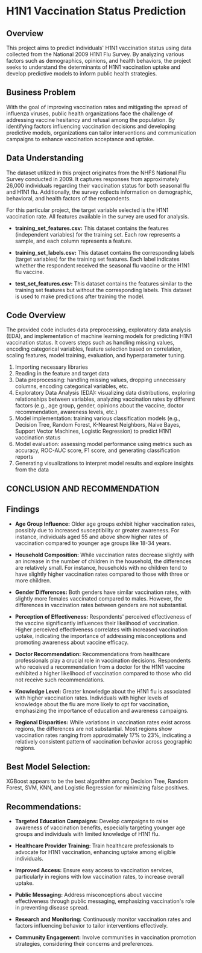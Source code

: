 # H1N1 Vaccination Status Prediction

## Overview

This project aims to predict individuals' H1N1 vaccination status using data collected from the National 2009 H1N1 Flu Survey. By analyzing various factors such as demographics, opinions, and health behaviors, the project seeks to understand the determinants of H1N1 vaccination uptake and develop predictive models to inform public health strategies.

## Business Problem

With the goal of improving vaccination rates and mitigating the spread of influenza viruses, public health organizations face the challenge of addressing vaccine hesitancy and refusal among the population. By identifying factors influencing vaccination decisions and developing predictive models, organizations can tailor interventions and communication campaigns to enhance vaccination acceptance and uptake.

## Data Understanding

The dataset utilized in this project originates from the NHFS National Flu Survey conducted in 2009. It captures responses from approximately 26,000 individuals regarding their vaccination status for both seasonal flu and H1N1 flu. Additionally, the survey collects information on demographic, behavioral, and health factors of the respondents.

For this particular project, the target variable selected is the H1N1 vaccination rate. All features available in the survey are used for analysis. 

- **training_set_features.csv:** This dataset contains the features (independent variables) for the training set. Each row represents a sample, and each column represents a feature.

- **training_set_labels.csv:** This dataset contains the corresponding labels (target variables) for the training set features. Each label indicates whether the respondent received the seasonal flu vaccine or the H1N1 flu vaccine.

- **test_set_features.csv:** This dataset contains the features similar to the training set features but without the corresponding labels. This dataset is used to make predictions after training the model.

## Code Overview

The provided code includes data preprocessing, exploratory data analysis (EDA), and implementation of machine learning models for predicting H1N1 vaccination status. It covers steps such as handling missing values, encoding categorical variables, feature selection based on correlation, scaling features, model training, evaluation, and hyperparameter tuning.

1. Importing necessary libraries
2. Reading in the feature and target data
3. Data preprocessing: handling missing values, dropping unnecessary columns, encoding categorical variables, etc.
4. Exploratory Data Analysis (EDA): visualizing data distributions, exploring relationships between variables, analyzing vaccination rates by different factors (e.g., age group, gender, opinions about the vaccine, doctor recommendation, awareness levels, etc.)
5. Model implementation: training various classification models (e.g., Decision Tree, Random Forest, K-Nearest Neighbors, Naive Bayes, Support Vector Machines, Logistic Regression) to predict H1N1 vaccination status
6. Model evaluation: assessing model performance using metrics such as accuracy, ROC-AUC score, F1 score, and generating classification reports
7. Generating visualizations to interpret model results and explore insights from the data



## **CONCLUSION AND RECOMMENDATION**

**Findings**
--

- **Age Group Influence:** Older age groups exhibit higher vaccination rates, possibly due to increased susceptibility or greater awareness. For instance, individuals aged 55 and above show higher rates of vaccination compared to younger age groups like 18-34 years.

- **Household Composition:** While vaccination rates decrease slightly with an increase in the number of children in the household, the differences are relatively small. For instance, households with no children tend to have slightly higher vaccination rates compared to those with three or more children.

- **Gender Differences:** Both genders have similar vaccination rates, with slightly more females vaccinated compared to males. However, the differences in vaccination rates between genders are not substantial.

- **Perception of Effectiveness:** Respondents' perceived effectiveness of the vaccine significantly influences their likelihood of vaccination. Higher perceived effectiveness correlates with increased vaccination uptake, indicating the importance of addressing misconceptions and promoting awareness about vaccine efficacy.

- **Doctor Recommendation:** Recommendations from healthcare professionals play a crucial role in vaccination decisions. Respondents who received a recommendation from a doctor for the H1N1 vaccine exhibited a higher likelihood of vaccination compared to those who did not receive such recommendations.

- **Knowledge Level:** Greater knowledge about the H1N1 flu is associated with higher vaccination rates. Individuals with higher levels of knowledge about the flu are more likely to opt for vaccination, emphasizing the importance of education and awareness campaigns.

- **Regional Disparities:** While variations in vaccination rates exist across regions, the differences are not substantial. Most regions show vaccination rates ranging from approximately 17% to 23%, indicating a relatively consistent pattern of vaccination behavior across geographic regions.


**Best Model Selection:**
--

XGBoost appears to be the best algorithm among Decision Tree, Random Forest, SVM, KNN, and Logistic Regression for minimizing false positives.

**Recommendations:**
--

- **Targeted Education Campaigns:** Develop campaigns to raise awareness of vaccination benefits, especially targeting younger age groups and individuals with limited knowledge of H1N1 flu.

- **Healthcare Provider Training:** Train healthcare professionals to advocate for H1N1 vaccination, enhancing uptake among eligible individuals.

- **Improved Access:** Ensure easy access to vaccination services, particularly in regions with low vaccination rates, to increase overall uptake.

- **Public Messaging:** Address misconceptions about vaccine effectiveness through public messaging, emphasizing vaccination's role in preventing disease spread.

- **Research and Monitoring:** Continuously monitor vaccination rates and factors influencing behavior to tailor interventions effectively.

- **Community Engagement:** Involve communities in vaccination promotion strategies, considering their concerns and preferences.


